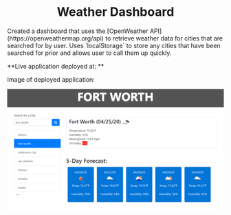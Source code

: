 <h1 align="center">Weather Dashboard</h1>
Created a dashboard that uses the [OpenWeather API](https://openweathermap.org/api) to retrieve weather data for cities that are searched for by user. Uses `localStorage` to store any cities that have been searched for prior and allows user to call them up quickly.  


**Live application deployed at: **  

Image of deployed application:

<img src="./screenshot.PNG">  